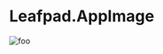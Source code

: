 # Leafpad.AppImage

![foo](https://github.com/nx-appbuild-hub/Leafpad.AppImage//actions/workflows/makefile.yml/badge.svg)
